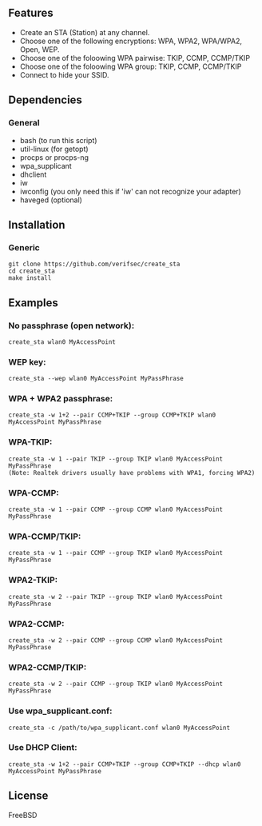 ## Features
* Create an STA (Station) at any channel.
* Choose one of the following encryptions: WPA, WPA2, WPA/WPA2, Open, WEP.
* Choose one of the foloowing WPA pairwise: TKIP, CCMP, CCMP/TKIP
* Choose one of the foloowing WPA group: TKIP, CCMP, CCMP/TKIP
* Connect to hide your SSID.


## Dependencies
### General
* bash (to run this script)
* util-linux (for getopt)
* procps or procps-ng
* wpa_supplicant
* dhclient
* iw
* iwconfig (you only need this if 'iw' can not recognize your adapter)
* haveged (optional)


## Installation
### Generic
    git clone https://github.com/verifsec/create_sta
    cd create_sta
    make install

## Examples
### No passphrase (open network):
    create_sta wlan0 MyAccessPoint

### WEP key:
    create_sta --wep wlan0 MyAccessPoint MyPassPhrase

### WPA + WPA2 passphrase:
    create_sta -w 1+2 --pair CCMP+TKIP --group CCMP+TKIP wlan0 MyAccessPoint MyPassPhrase

### WPA-TKIP:
    create_sta -w 1 --pair TKIP --group TKIP wlan0 MyAccessPoint MyPassPhrase
    (Note: Realtek drivers usually have problems with WPA1, forcing WPA2)

### WPA-CCMP:
    create_sta -w 1 --pair CCMP --group CCMP wlan0 MyAccessPoint MyPassPhrase

### WPA-CCMP/TKIP:
    create_sta -w 1 --pair CCMP --group TKIP wlan0 MyAccessPoint MyPassPhrase

### WPA2-TKIP:
    create_sta -w 2 --pair TKIP --group TKIP wlan0 MyAccessPoint MyPassPhrase

### WPA2-CCMP:
    create_sta -w 2 --pair CCMP --group CCMP wlan0 MyAccessPoint MyPassPhrase

### WPA2-CCMP/TKIP:
    create_sta -w 2 --pair CCMP --group TKIP wlan0 MyAccessPoint MyPassPhrase

### Use wpa_supplicant.conf:
    create_sta -c /path/to/wpa_supplicant.conf wlan0 MyAccessPoint

### Use DHCP Client:
    create_sta -w 1+2 --pair CCMP+TKIP --group CCMP+TKIP --dhcp wlan0 MyAccessPoint MyPassPhrase



## License
FreeBSD
